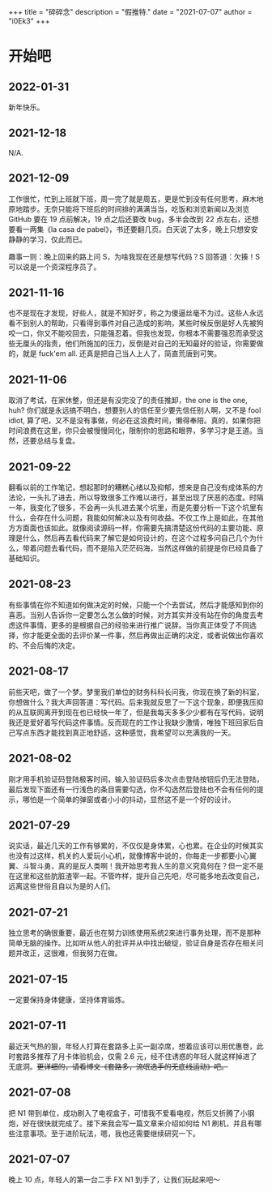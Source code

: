 +++
title = "碎碎念"
description = "假推特."
date = "2021-07-07"
author = "i0Ek3"
+++

# 开始吧

## 2022-01-31

新年快乐。


## 2021-12-18

N/A.


## 2021-12-09

工作很忙，忙到上班就下班，周一完了就是周五，更是忙到没有任何思考，麻木地原地踏步。无奈只能将下班后的时间排的满满当当，吃饭和浏览新闻以及浏览 GitHub 要在 19 点前解决，19 点之后还要改 bug，多半会改到 22 点左右，还想要看一两集《la casa de pabel》，书还要翻几页。白天说了太多，晚上只想安安静静的学习，仅此而已。

趣事一则：晚上回来的路上问 S，为啥我现在还是想写代码？S 回答道：欠揍！S 可以说是一个资深程序员了。

## 2021-11-16

也不是现在才发现，好些人，就是不知好歹，称之为傻逼丝毫不为过。这些人永远看不到别人的帮助，只看得到事件对自己造成的影响，某些时候反倒是好人先被狗咬一口，你又不能咬回去，只能强忍着。但我也发现，你根本不需要强忍而承受这些无厘头的指责，他们所施加的压力，反倒是对自己的无知最好的验证，你需要做的，就是 fuck'em all. 还真是把自己当人上人了，简直荒唐到可笑。

## 2021-11-06

取消了考试，在家休整，但还是有没完没了的责任推卸，the one is the one, huh? 你们就是永远搞不明白，想要别人的信任至少要先信任别人啊，又不是 fool idiot, 算了吧，又不是没有事做，何必在这浪费时间，懒得奉陪。真的，如果你把时间浪费在这里，你只会被慢慢同化，限制你的思路和眼界，多学习才是王道。当然，还要总结与复盘。

## 2021-09-22

翻看以前的工作笔记，想起那时的糟糕心绪以及抑郁，想来是自己没有成体系的方法论，一头扎了进去，所以导致很多工作难以进行，甚至出现了厌恶的态度。时隔一年，我变化了很多，不会再一头扎进去某个坑里，而是先要分析一下这个坑里有什么，会存在什么问题，我能如何解决以及有何收益。不仅工作上是如此，在其他方方面面也该如此。就像阅读源码一样，你需要先搞清楚这份代码的主要功能、原理是什么，然后再去看代码来了解它是如何设计的，在这个过程多问自己几个为什么，带着问题去看代码，而不是陷入茫茫码海，当然这样做的前提是你已经具备了基础知识。

## 2021-08-23

有些事情在你不知道如何做决定的时候，只能一个个去尝试，然后才能感知到你的喜恶。当别人告诉你一定要怎么怎么做的时候，对方其实并没有站在你的角度去考虑这件事情，更多的是根据自己的经验来进行推广说辞。当你真正体受了不同选择，你才能更全面的去评价某一件事，然后再做出正确的决定，或者说做出你喜欢的、不会后悔的决定。

## 2021-08-17

前些天吧，做了一个梦。梦里我们单位的财务科科长问我，你现在换了新的科室，你想做什么？我大声回答道：写代码。后来我就反思了一下这个现象，即便我压抑的从互联网离开到现在也已经快一年了，但是我每天多多少少都有在写代码，说明我还是爱好着写代码这件事情。反而现在的工作让我缺少激情，唯独下班回家后自己写点东西才能找到真正地舒适，这种感觉，我希望可以充满我的一天。

## 2021-08-02

刚才用手机验证码登陆极客时间，输入验证码后多次点击登陆按钮后仍无法登陆，最后发现下面还有一行浅色的条目需要勾选，你不勾选然后登陆也不会有任何的提示，哪怕是一个简单的弹窗或者小小的抖动，显然这不是一个好的设计。

## 2021-07-29

说实话，最近几天的工作有够累的，不仅仅是身体累，心也累。在企业的时候其实也没有过这样，机关的人爱玩小心机，就像博客中说的，你每走一步都要小心翼翼、斗智斗勇，真的是反人类啊！我开始思考我人生的意义究竟何在？但一定不是在这里和这些肮脏渣宰一起。不管咋样，提升自己先吧，尽可能多地去改变自己，远离这些世俗且自以为是的人们。

## 2021-07-21

独立思考的确很重要，最近也在努力训练使用系统2来进行事务处理，而不是那种简单无脑的操作。比如听从他人的批评并从中找出破绽，验证自身是否存在相关问题并改正，这很难，但我努力在做。

## 2021-07-15

一定要保持身体健康，坚持体育锻炼。

## 2021-07-11

最近天气热的狠，年轻人打算在套路多上买一副凉席，想着应该可以用优惠卷，此时套路多推荐了月卡体验机会，仅需 2.6 元，经不住诱惑的年轻人就这样掉进了无底洞。~~更详细的，请看博文《套路多，流氓选手的无底线运动》吧。~~

## 2021-07-08

把 N1 带到单位，成功刷入了电视盒子，可惜我不爱看电视，然后又折腾了小钢炮，好在很快就完成了。接下来我会写一篇文章来介绍如何给 N1 刷机，并且有哪些注意事项。至于进阶玩法，嗯，我也还需要继续研究一下。


## 2021-07-07

晚上 10 点，年轻人的第一台二手 FX N1 到手了，让我们玩起来吧～
